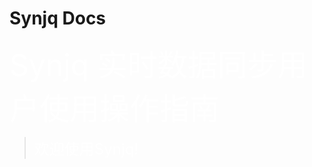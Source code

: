 # Synjq Docs

<font color = white size = 30>Synjq 实时数据同步用户使用操作指南</font></br>
><font color = white size = 5>欢迎使用Synjq!

